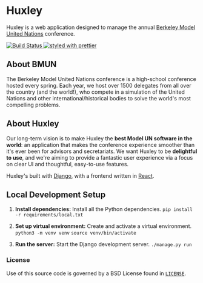 # Huxley
Huxley is a web application designed to manage the annual [Berkeley Model United Nations](http://bmun.org/) conference.

[
![Build Status](https://travis-ci.org/bmun/huxley.svg?branch=master)
](https://travis-ci.org/bmun/huxley)
[
![styled with prettier](https://img.shields.io/badge/styled_with-prettier-ff69b4.svg)
](https://github.com/prettier/prettier)


## About BMUN
The Berkeley Model United Nations conference is a high-school conference hosted every spring. Each year, we host over 1500 delegates from all over the country (and the world!), who compete in a simulation of the United Nations and other international/historical bodies to solve the world's most compelling problems.

## About Huxley
Our long-term vision is to make Huxley the **best Model UN software in the world**: an application that makes the conference experience smoother than it's ever been for advisors and secretariats. We want Huxley to be **delightful to use**, and we're aiming to provide a fantastic user experience via a focus on clear UI and thoughtful, easy-to-use features.

Huxley's built with [Django](http://www.djangoproject.com), with a frontend written in [React](http://facebook.github.io/react/).

## Local Development Setup
1. **Install dependencies:** Install all the Python dependencies.
   `pip install -r requirements/local.txt`

2. **Set up virtual environment:** Create and activate a virtual environment.
   `python3 -m venv venv`
   `source venv/bin/activate`

3. **Run the server:** Start the Django development server.
   `./manage.py run`

### License
Use of this source code is governed by a BSD License found in [`LICENSE`](LICENSE).
